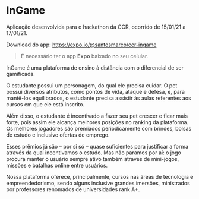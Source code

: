 # InGame

Aplicação desenvolvida para o hackathon da CCR, ocorrido de 15/01/21 a 17/01/21.

Download do app: <https://expo.io/@santosmarco/ccr-ingame>

> É necessário ter o app **Expo** baixado no seu celular.

InGame é uma plataforma de ensino à distância com o diferencial de ser gamificada.

O estudante possui um personagem, do qual ele precisa cuidar. O pet possui diversos atributos, como pontos de vida, ataque e defesa, e, para mantê-los equilibrados, o estudante precisa assistir às aulas referentes aos cursos em que ele está inscrito.

Além disso, o estudante é incentivado a fazer seu pet crescer e ficar mais forte, pois assim ele alcança melhores posições no ranking da plataforma. Os melhores jogadores são premiados periodicamente com brindes, bolsas de estudo e inclusive ofertas de emprego.

Esses prêmios já são – por si só – quase suficientes para justificar a forma através da qual incentivamos o estudo. Mas não paramos por aí: o jogo procura manter o usuário sempre ativo também através de mini-jogos, missões e batalhas online entre usuários.

Nossa plataforma oferece, principalmente, cursos nas áreas de tecnologia e empreendedorismo, sendo alguns inclusive grandes imersões, ministrados por professores renomados de universidades rank A+.
